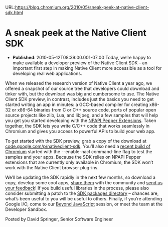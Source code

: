 URL:https://blog.chromium.org/2010/05/sneak-peek-at-native-client-sdk.html
# A sneak peek at the Native Client SDK
- **Published**: 2010-05-12T08:39:00.001-07:00
Today, we’re happy to make available a developer preview of the Native Client SDK – an important first step in making Native Client more accessible as a tool for developing real web applications.  
  
When we released the research version of Native Client a year ago, we offered a snapshot of our source tree that developers could download and tinker with, but the download was big and cumbersome to use. The Native Client SDK preview, in contrast, includes just the basics you need to get started writing an app in minutes: a GCC-based compiler for creating x86-32 or x86-64 binaries from C or C++ source code, ports of popular open source projects like zlib, Lua, and libjpeg, and a few samples that will help you get you started developing with the [NPAPI Pepper Extensions](https://wiki.mozilla.org/NPAPI:Pepper). Taken together, the SDK lets you write C/C++ code that works seamlessly in Chromium and gives you access to powerful APIs to build your web app.  
  
  
  
To get started with the SDK preview, grab a copy of the download at [code.google.com/p/nativeclient-sdk](http://code.google.com/p/nativeclient-sdk). You’ll also need a [recent build of Chromium](http://code.google.com/p/nativeclient-sdk/wiki/GettingStarted#Getting_the_software) started with the --enable-nacl command-line flag to test the samples and your apps. Because the SDK relies on NPAPI Pepper extensions that are currently only available in Chromium, the SDK won’t work with the Native Client browser plug-ins.  
  
We’ll be updating the SDK rapidly in the next few months, so download a copy, develop some cool apps, [share them](https://groups.google.com/group/native-client-discuss?pli=1) with the community and [send us your feedback](http://code.google.com/p/nativeclient-sdk/wiki/GivingFeedback)! If you build useful libraries in the process, please also consider submitting a patch to the [SDK packages directory](http://code.google.com/p/nativeclient-sdk/source/browse/trunk/src/packages/#packages/scripts) – chances are, what’s been useful to you will be useful to others. Finally, if you’re attending Google I/O, come to our [Beyond JavaScript](http://code.google.com/events/io/2010/sessions/native-code-chrome.html) session, or meet the team at the Developer Sandbox.  
  
Posted by David Springer, Senior Software Engineer